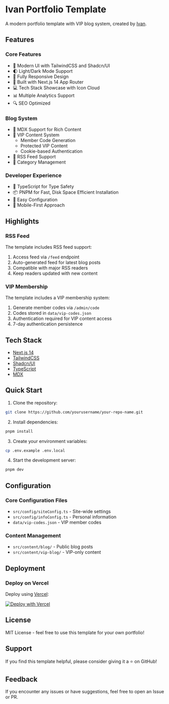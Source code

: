# Ivan Portfolio Template

A modern portfolio template with VIP blog system, created by [Ivan](https://ivanvolt.com).

## Features

### Core Features
- 🎨 Modern UI with TailwindCSS and Shadcn/UI
- 🌓 Light/Dark Mode Support
- 📱 Fully Responsive Design
- 🚀 Built with Next.js 14 App Router
- 💻 Tech Stack Showcase with Icon Cloud
- 📊 Multiple Analytics Support
- 🔍 SEO Optimized

### Blog System
- 📝 MDX Support for Rich Content
- 🔐 VIP Content System
  - Member Code Generation
  - Protected VIP Content
  - Cookie-based Authentication
- 📰 RSS Feed Support
- 🎯 Category Management

### Developer Experience
- 🎯 TypeScript for Type Safety
- 📦 PNPM for Fast, Disk Space Efficient Installation
- 🔧 Easy Configuration
- 📱 Mobile-First Approach

## Highlights

### RSS Feed
The template includes RSS feed support:
1. Access feed via `/feed` endpoint
2. Auto-generated feed for latest blog posts
3. Compatible with major RSS readers
4. Keep readers updated with new content

### VIP Membership
The template includes a VIP membership system:
1. Generate member codes via `/admin/code`
2. Codes stored in `data/vip-codes.json`
3. Authentication required for VIP content access
4. 7-day authentication persistence

## Tech Stack

- [Next.js 14](https://nextjs.org/)
- [TailwindCSS](https://tailwindcss.com/)
- [Shadcn/UI](https://ui.shadcn.com/)
- [TypeScript](https://www.typescriptlang.org/)
- [MDX](https://mdxjs.com/)

## Quick Start

1. Clone the repository:
```bash
git clone https://github.com/yourusername/your-repo-name.git
```

2. Install dependencies:
```bash
pnpm install
```

3. Create your environment variables:
```bash
cp .env.example .env.local
```

4. Start the development server:
```bash
pnpm dev
```

## Configuration

### Core Configuration Files
- `src/config/siteConfig.ts` - Site-wide settings
- `src/config/infoConfig.ts` - Personal information
- `data/vip-codes.json` - VIP member codes

### Content Management
- `src/content/blog/` - Public blog posts
- `src/content/vip-blog/` - VIP-only content

## Deployment

### Deploy on Vercel

Deploy using [Vercel](https://vercel.com):

[![Deploy with Vercel](https://vercel.com/button)](https://vercel.com/new/clone?repository-url=https://github.com/yourusername/your-repo-name)

## License

MIT License - feel free to use this template for your own portfolio!

## Support

If you find this template helpful, please consider giving it a ⭐️ on GitHub!

## Feedback

If you encounter any issues or have suggestions, feel free to open an Issue or PR.

